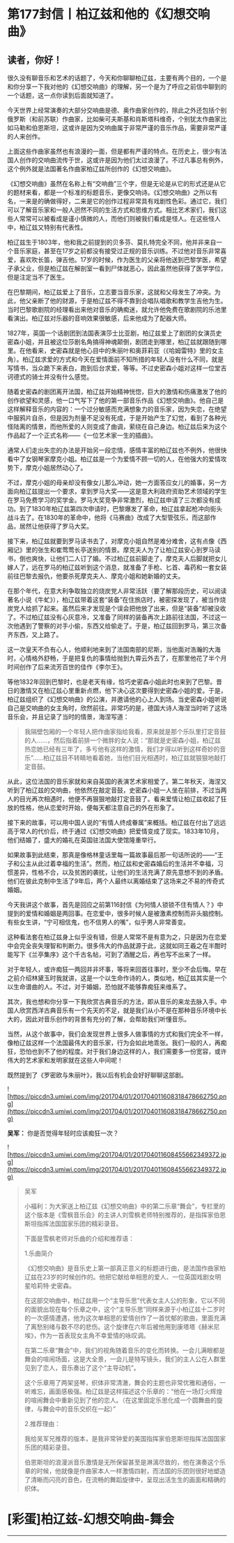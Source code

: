 # 第177封信丨柏辽兹和他的《幻想交响曲》

## 读者，你好！

很久没有聊音乐和艺术的话题了，今天和你聊聊柏辽兹，主要有两个目的，一个是和你分享一下我对他的《幻想交响曲》的理解，另一个是为了呼应之前信中聊到的一个话题，这一点你读到后面就知道了。

今天世界上经常演奏的大部分交响曲是德、奥作曲家创作的，除此之外还包括个别俄罗斯（和前苏联）作曲家，比如柴可夫斯基和肖斯塔科维奇，个别犹太作曲家比如马勒和伯恩斯坦，这或许是因为交响曲属于非常严谨的音乐作品，需要非常严谨的人来创作。

上面这些作曲家虽然也有浪漫的一面，但是都有严谨的特点。在历史上，很少有法国人创作的交响曲流传于世，这或许是因为他们太过浪漫了。不过凡事总有例外，这个例外就是法国著名作曲家柏辽兹所创作的《幻想交响曲》。

《幻想交响曲》虽然在名称上有“交响曲”三个字，但是无论是从它的形式还是从它的题材来看，都是一个标准的标题音乐，更像交响诗。《幻想交响曲》之所以有名，一来是的确做得好，二来是它的创作过程非常具有戏剧性色彩。通过它，我们可以了解音乐家和一般人迥然不同的生活方式和思维方式。相比艺术家们，我们这些人常常可以被看成是谨小慎微的人，而他们则被我们看成是怪人。在这些怪人中，柏辽兹又特别有代表性。

柏辽兹生于1803年，他和我之前提到的贝多芬、莫扎特完全不同，他并非来自一个音乐家庭，甚至在17岁之前都没有接受过正规的音乐训练。不过他对音乐非常喜爱，喜欢吹长笛，弹吉他。17岁的时候，作为医生的父亲将他送到巴黎学医，希望子承父业，但是柏辽兹在解剖室一看到尸体就恶心，因此虽然他获得了医学学位，但是注定当不了医生。

在巴黎期间，柏辽兹爱上了音乐，立志要当音乐家，这就和父母发生了冲突。为此，他父亲断了他的财源，于是柏辽兹不得不靠到合唱队唱歌和教学生吉他为生。当时巴黎歌剧院的经理看出来他对音乐的确痴迷，就允许他免费在歌剧院的乐池里看演出。柏辽兹对乐器的音响效果很敏感，后来他成为了配器大师。

1827年，英国一个话剧团到法国表演莎士比亚剧，柏辽兹爱上了剧团的女演员史密森小姐，并且被这位莎剧名角搞得神魂颠倒，剧团走到哪里，柏辽兹就跟随到哪里。在他看来，史密森就是他心目中的朱丽叶和奥菲莉亚（《哈姆雷特》里的女主角）。柏辽兹求爱的方式和今天在爱情面前不知所措的年轻人没有什么不同，就是写情书，当众跪下来表白，跑到后台求爱，等等。不过史密森小姐对这样一位堂吉诃德式的骑士并没有什么感觉。

随着史密森的剧团离开法国，柏辽兹开始精神恍惚，巨大的激情和伤痛激发了他的创作欲望和灵感，他一口气写下了他的第一部音乐作品《幻想交响曲》。他自己是这样解释音乐的内容的：一个过分敏感而充满想象力的音乐家，因为失恋，在绝望中服鸦片自杀，但是因为剂量不足没有死成，于是开始产生了幻觉，看到了各种光怪陆离的情景，而他所爱的人则变成了曲调，萦绕在自己身边。柏辽兹后来为这个作品起了一个正式名称——《一位艺术家一生的插曲》。

通常人们走出失恋的办法是开始另一段恋情，感情丰富的柏辽兹也不例外，他很快看中了女钢琴家摩克小姐。柏辽兹是一个为爱情不顾一切的人，在他强大的爱情攻势下，摩克小姐居然动心了。

不过，摩克小姐的母亲却没有像女儿那么冲动，她一方面答应女儿的婚事，另一方面向柏辽兹提出一个要求，拿到罗马大奖——这是意大利政府资助艺术领域的学生在罗马免费学习的奖学金。罗马大奖竞争非常激烈，柏辽兹申请了三次都没有成功。到了1830年柏辽兹第四次申请时，巴黎爆发了革命，柏辽兹拿起枪冲向街头战斗去了。在1830年的革命中，他将《马赛曲》改成了大型管弦乐，而这部作品，居然让他获得了罗马大奖。

接下来，柏辽兹就要到罗马读书去了，对摩克小姐自然是难分难舍，这有点像《西厢记》里的张生和崔莺莺长亭送别的情景。摩克夫人为了让柏辽兹安心到罗马读书，倒也爽快，让他们二人订了婚。不过柏辽兹前脚走了，摩克夫人后脚就把女儿嫁人了，远在罗马的柏辽兹听到这个消息，就准备了手枪、匕首、毒药和一套女装前往巴黎去报仇，他要杀死摩克夫人、摩克小姐和她新婚的丈夫。

在那个年代，在意大利争取独立的烧炭党人非常活跃（要了解那段历史，可以阅读著名小说《牛虻》），柏辽兹带着这套“装备”在住旅店时，被密探发现了，被当作烧炭党人给抓了起来。虽然后来才发现是个误会把他放了出来，但是“装备”却被没收了。不过柏辽兹没有心灰意冷，又准备了同样的装备再次上路前往法国，不过这一次他遇到了警察的对手小偷，东西又给偷走了。于是，柏辽兹回到罗马，第三次备齐东西，又上路了。

这一次皇天不负有心人，他顺利地来到了法国南部的尼斯，当他面对浩瀚的大海时，心情格外舒畅，于是把复仇的事情给抛到九霄云外去了，在那里他花了半个月时间创作了后来流芳百世的佳作《李尔王》。

等他1832年回到巴黎时，也是老天有缘，恰巧史密森小姐此时也来到了巴黎。昔日的激情又在柏辽兹心里重新点燃，他下决心这次要得到史密森小姐的爱。于是，柏辽兹组织了《幻想交响曲》的公演，并邀请他的心上人到场。当史密森小姐听说自己是交响曲的女主角时，欣然前往。非常巧的是，德国大诗人海涅当时听了这场音乐会，并且记录了当时的情景，海涅写道：

> 我隔壁包厢的一个年轻人把作曲家指给我看，原来就是那个乐队里打定音鼓的人……，然后指着前排一个微胖的女人说：“那就是史密森小姐，柏辽兹热恋她已经有三年了，多亏他有这样的激情，我们才得以听到这样奇妙的音乐”……柏辽兹目不转睛地看着她，当他们目光相遇时，柏辽兹就狠狠地敲打定音鼓。

从此，这位法国的音乐家就和来自英国的表演艺术家相爱了。第二年秋天，海涅又听到了柏辽兹的交响曲，他依然在敲定音鼓，史密森小姐一人坐在前排，不过当两人的目光再次相遇时，他便不再狠狠地敲打定音鼓了。看来爱情让柏辽兹收起了狂放的性格，他从恋爱时开始，便每天都注意自己的外在形象了。

接下来的故事，可以用中国人说的“有情人终成眷属”来概括。柏辽兹在付出了远远高于常人的代价后，终于通过《幻想交响曲》把爱情变成了现实。1833年10月，他们结婚了，盛大的婚礼在英国驻法国大使馆隆重举行。

如果故事到此结束，那真是像格林童话里每一篇故事最后那一句话所说的——“王子和公主从此过着幸福的生活”。然而，柏辽兹和史密森婚后的生活并不幸福，习惯差异，性格不合，以及贫困的袭扰，让他们的生活充满了原先意想不到的矛盾。他们在彼此克制中生活了9年后，两个人最终以离婚结束了这场来之不易的传奇式婚姻。

今天我讲这个故事，首先是回应之前第116封信《为何情人锁锁不住有情人？》中提到的爱情和婚姻是两回事。在恋爱中，很多时候人是被激素控制而非头脑控制。有些女生讲，“宁可相信鬼，也不信男人的嘴”，似乎男人非常善变。

这种看法套在柏辽兹身上似乎没有错，但是人常常不是有意为之，只是因为在恋爱中会完全丧失理智和判断力。很多伟大的作品就源于此，这就如同王羲之在半酣时能写下《兰亭集序》这个千古名帖，可到了酒醒之后，再也写不出来了一样。

对于年轻人，或许痴狂一两回并非坏事，等将来回首往事时，至少不会后悔。早在之前介绍林黛玉时我就讲，这是一个以生命作诗的人，类似地，柏辽兹其实是一个以生命谱曲的人。不过，对于婚姻，恐怕就不能够靠痴狂来维系了。

其次，我也想和你分享一下我欣赏古典音乐的方法，即从音乐的来龙去脉入手。中国人欣赏西洋古典音乐有一个先天的不足，就是我们从小不是在那种音乐环境中长大的，因此对音乐创作的背景有充分的了解，会帮助我们听懂音乐。

当然，从这个故事中，我们会发现世界上很多人做事情的方式和我们完全不一样，像柏辽兹这样一个法国最伟大的音乐家，行为会如此地乖张。我们一般的人，再痴狂，恐怕也到不了他的程度。对于我们身边这样的人，我们需要多一份宽容，或许伟大的艺术家和发明家就在这些人中间呢！

既然提到了《罗密欧与朱丽叶》，我以后有机会会好好聊聊这部剧。

![https://piccdn3.umiwi.com/img/201704/01/201704011608318478662750.png](https://piccdn3.umiwi.com/img/201704/01/201704011608318478662750.png)

 **吴军：** 你是否觉得年轻时应该痴狂一次？

![https://piccdn3.umiwi.com/img/201704/01/201704011608455662349372.jpg](https://piccdn3.umiwi.com/img/201704/01/201704011608455662349372.jpg)

> 吴军
> 
> 小福利：为大家送上柏辽兹《幻想交响曲》中的第二乐章“舞会”，专栏里的这个版本是《雪枫音乐会》的主讲人刘雪枫老师特别推荐的，是指挥家伯恩斯坦指挥法国国家乐团的精彩录音。
> 
> 下面是雪枫老师对乐曲的介绍和推荐语：
> 
> 1.乐曲简介
> 
> 《幻想交响曲》是音乐史上第一部真正意义的标题进行曲，是法国作曲家柏辽兹在23岁的时候创作的。他把它献给单相思的爱人、一位英国戏剧女明星哈莉特·史密森。
> 
> 在这部交响曲中，柏辽兹用一个“主导乐思”代表女主人公的形象，它以不同的面貌出现在每个乐章之中，这个“主导乐思”同样来源于小柏辽兹十二岁时的一次感情遭遇，他为这次单相思的爱情创作了一首忧郁的歌曲，里面充满了离愁别绪与数不尽的悲伤。这个旋律在六年后被他用到康塔塔《赫米尼埃》，作为一首表现女主角不幸爱情的咏叹调。
> 
> 在第二乐章“舞会”中，我们的视角随着音乐的变化而转换。一会儿满眼都是舞会的喧闹场面，这是大全景，一会儿是特写镜头，我们的主人公在人群里见到了恋人，音乐奏出了这个“主导动机”。
> 
> 这个乐章用了两架竖琴，织体非常清澈，舞会的主题也非常优雅和通俗，一听难忘，画面感极强。柏辽兹是这样描述这个乐章的：“他在一场灯火辉煌的喧闹舞会中重新见到了他的恋人。（在这里固定乐思化成一个圆舞曲的旋律，与舞会中的音乐交织在一起）”
> 
> 2.推荐理由：
> 
> 我给吴军兄推荐的版本，是我非常钟爱的美国指挥家伯恩斯坦指挥法国国家乐团的精彩录音。
> 
> 伯恩斯坦的浪漫派音乐激情是无所保留甚至是淋漓尽致的，他在演奏这个乐章的时候，他就像是作曲家本人一样激情四射，而法国的乐团则很好地塑造了清晰而闪亮的音色，在流畅的舞蹈旋律中，呈现出活生生的画面和精确的织体。

# [彩蛋]柏辽兹-幻想交响曲-舞会

---
